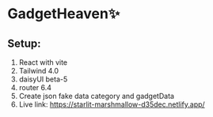 # GadgetHeaven✨

## Setup: 
1. React with vite 
2. Tailwind 4.0 
3. daisyUI beta-5 
4. router 6.4
6. Create json fake data category and gadgetData
7. Live link: https://starlit-marshmallow-d35dec.netlify.app/
